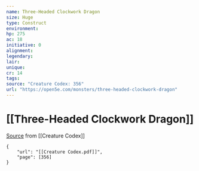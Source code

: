 ```yaml
---
name: Three-Headed Clockwork Dragon
size: Huge
type: Construct
environment: 
hp: 275
ac: 18
initiative: 0
alignment: 
legendary: 
lair: 
unique: 
cr: 14
tags: 
source: "Creature Codex: 356"
url: "https://open5e.com/monsters/three-headed-clockwork-dragon"
---
```

# [[Three-Headed Clockwork Dragon]]

[Source](zotero://open-pdf/library/items/NTNKJRHG?page=356) from [[Creature Codex]]

```pdf
{
	"url": "[[Creature Codex.pdf]]",
	"page": [356]
}
```

